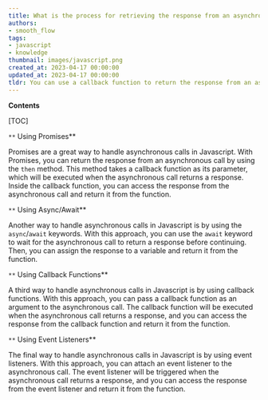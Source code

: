 ```yaml
---
title: What is the process for retrieving the response from an asynchronous call?
authors:
- smooth_flow
tags:
- javascript
- knowledge
thumbnail: images/javascript.png
created_at: 2023-04-17 00:00:00
updated_at: 2023-04-17 00:00:00
tldr: You can use a callback function to return the response from an asynchronous call in Javascript.
---
```


**Contents**

[TOC]

`**` Using Promises**

Promises are a great way to handle asynchronous calls in Javascript. With Promises, you can return the response from an asynchronous call by using the `then` method. This method takes a callback function as its parameter, which will be executed when the asynchronous call returns a response. Inside the callback function, you can access the response from the asynchronous call and return it from the function. 

`**` Using Async/Await**

Another way to handle asynchronous calls in Javascript is by using the `async`/`await` keywords. With this approach, you can use the `await` keyword to wait for the asynchronous call to return a response before continuing. Then, you can assign the response to a variable and return it from the function. 

`**` Using Callback Functions**

A third way to handle asynchronous calls in Javascript is by using callback functions. With this approach, you can pass a callback function as an argument to the asynchronous call. The callback function will be executed when the asynchronous call returns a response, and you can access the response from the callback function and return it from the function. 

`**` Using Event Listeners**

The final way to handle asynchronous calls in Javascript is by using event listeners. With this approach, you can attach an event listener to the asynchronous call. The event listener will be triggered when the asynchronous call returns a response, and you can access the response from the event listener and return it from the function.

